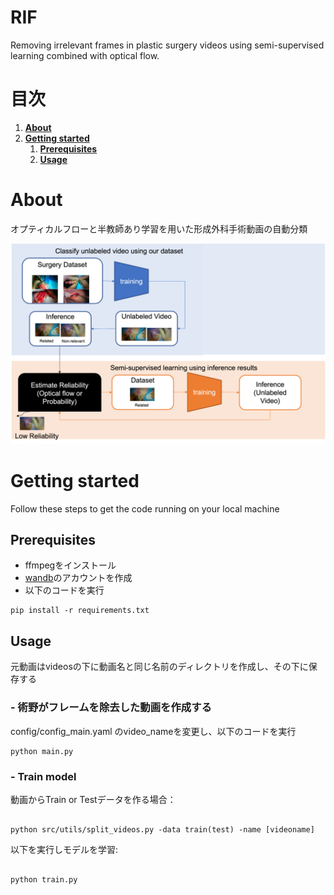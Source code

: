 # RIF
Removing irrelevant frames in plastic surgery videos using semi-supervised learning combined with optical flow.

# 目次
     
1. [**About**](#about)
2. [**Getting started**](#getting-started)
     1. [**Prerequisites**](#prerequisites)
     2. [**Usage**](#usage)


# About
オプティカルフローと半教師あり学習を用いた形成外科手術動画の自動分類


<p align="center">
     <img src="assets/fig1.png"
          width=1000px />
</p>

# Getting started
Follow these steps to get the code running on your local machine

## Prerequisites
- ffmpegをインストール
- [wandb](https://wandb.ai/site)のアカウントを作成
- 以下のコードを実行

```
pip install -r requirements.txt
```



## Usage

元動画はvideosの下に動画名と同じ名前のディレクトリを作成し、その下に保存する

### - 術野がフレームを除去した動画を作成する
config/config_main.yaml のvideo_nameを変更し、以下のコードを実行

```
python main.py 
```
### - Train model
動画からTrain or Testデータを作る場合：
```

python src/utils/split_videos.py -data train(test) -name [videoname]

```
以下を実行しモデルを学習:
```

python train.py 

```







